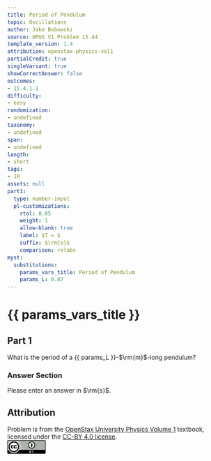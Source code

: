 ```yaml
---
title: Period of Pendulum
topic: Oscillations
author: Jake Bobowski
source: OPUS V1 Problem 15.44
template_version: 1.4
attribution: openstax-physics-vol1
partialCredit: true
singleVariant: true
showCorrectAnswer: false
outcomes:
- 15.4.1.1
difficulty:
- easy
randomization:
- undefined
taxonomy:
- undefined
span:
- undefined
length:
- short
tags:
- JR
assets: null
part1:
  type: number-input
  pl-customizations:
    rtol: 0.05
    weight: 1
    allow-blank: true
    label: $T = $
    suffix: $\rm{s}$
    comparison: relabs
myst:
  substitutions:
    params_vars_title: Period of Pendulum
    params_L: 0.87
---
```

# {{ params_vars_title }}

## Part 1

What is the period of a {{ params_L }}-$\rm{m}$-long pendulum?

### Answer Section

Please enter an answer in $\rm{s}$.

## Attribution

Problem is from the [OpenStax University Physics Volume 1](https://openstax.org/details/books/university-physics-volume-1) textbook, licensed under the [CC-BY 4.0 license](https://creativecommons.org/licenses/by/4.0/).<br>![Image representing the Creative Commons 4.0 BY license.](https://raw.githubusercontent.com/firasm/bits/master/by.png)